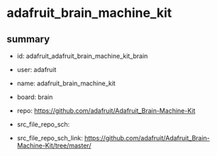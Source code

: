 # adafruit_brain_machine_kit
 
## summary 
* id: adafruit_adafruit_brain_machine_kit_brain
* user: adafruit
* name: adafruit_brain_machine_kit
* board: brain
* repo: https://github.com/adafruit/Adafruit_Brain-Machine-Kit



* src_file_repo_sch: 
* src_file_repo_sch_link: https://github.com/adafruit/Adafruit_Brain-Machine-Kit/tree/master/




